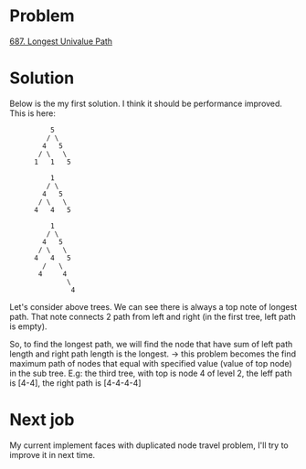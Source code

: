 # Problem
[687. Longest Univalue Path](https://leetcode.com/contest/leetcode-weekly-contest-52/problems/longest-univalue-path/)

# Solution
Below is the my first solution. I think it should be performance improved.
This is here:

              5
             / \
            4   5
           / \   \
          1   1   5

              1                     
             / \
            4   5
           / \   \
          4   4   5

              1                     
             / \
            4   5
           / \   \
          4   4   5
            /   \
           4     4
                  \
                   4
Let's consider above trees.
We can see there is always a top note of longest path. That note connects 2 path from left and right (in the first tree, left path is empty).

So, to find the longest path, we will find the node that have sum of left path length and right path length is the longest.
-> this problem becomes the find maximum path of nodes that equal with specified value (value of top node) in the sub tree.
E.g: the third tree, with top is node 4 of level 2, the leff path is [4-4], the right path is [4-4-4-4]

# Next job
My current implement faces with duplicated node travel problem, I'll try to improve it in next time.